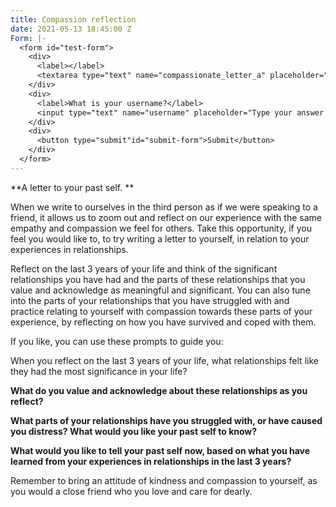 ```yaml
---
title: Compassion reflection
date: 2021-05-13 18:45:00 Z
Form: |-
  <form id="test-form">
    <div>
      <label></label>
      <textarea type="text" name="compassionate_letter_a" placeholder="Type your answer here"/></textarea>
    </div>
    <div>
      <label>What is your username?</label>
      <input type="text" name="username" placeholder="Type your answer here"/></input>
    </div>
    <div>
      <button type="submit"id="submit-form">Submit</button>
    </div>
  </form>
---
```


**A letter to your past self. **

When we write to ourselves in the third person as if we were speaking to a friend, it allows us to zoom out and reflect on our experience with the same empathy and compassion we feel for others. Take this opportunity, if you feel you would like to, to try writing a letter to yourself, in relation to your experiences in relationships.  
 
Reflect on the last 3 years of your life and think of the significant relationships you have had and the parts of these relationships that you value and acknowledge as meaningful and significant. You can also tune into the parts of your relationships that you have struggled with and practice relating to yourself with compassion towards these parts of your experience, by reflecting on how you have survived and coped with them. 

If you like, you can use these prompts to guide you:

When you reflect on the last 3 years of your life, what relationships felt like they had the most significance in your life?

**What do you value and acknowledge about these relationships as you reflect?** 

**What parts of your relationships have you struggled with, or have caused you distress? What would you like your past self to know?**

**What would you like to tell your past self now, based on what you have learned from your experiences in relationships in the last 3 years?**   

Remember to bring an attitude of kindness and compassion to yourself, as you would a close friend who you love and care for dearly.

